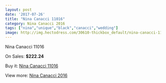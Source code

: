 ```yaml
---
layout: post
date: '2017-07-26'
title: "Nina Canacci 11016"
category: Nina Canacci 2016
tags: ["nina","unique","black","canacci","wedding"]
image: http://img.hectodress.com/30610-thickbox_default/nina-canacci-11016.jpg
---
```

Nina Canacci 11016

On Sales: **$222.24**
<a href="https://www.hectodress.com/nina-canacci-2013/14078-nina-canacci-11016.html"><amp-img layout="responsive" width="600" height="600" src="//img.hectodress.com/30610-thickbox_default/nina-canacci-11016.jpg" alt="Nina Canacci 11016 0" /></a>

Buy it: [Nina Canacci 11016](https://www.hectodress.com/nina-canacci-2013/14078-nina-canacci-11016.html "Nina Canacci 11016")

View more: [Nina Canacci 2016](https://www.hectodress.com/241-nina-canacci-2013 "Nina Canacci 2016")